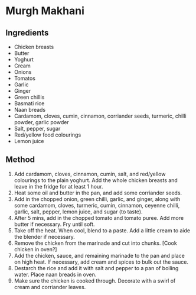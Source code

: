 Murgh Makhani
=============

Ingredients
-----------

- Chicken breasts
- Butter
- Yoghurt
- Cream
- Onions
- Tomatos
- Garlic
- Ginger
- Green chillis
- Basmati rice
- Naan breads
- Cardamom, cloves, cumin, cinnamon, corriander seeds, turmeric, chilli powder, garlic powder
- Salt, pepper, sugar
- Red/yellow food colourings
- Lemon juice

Method
------

1. Add cardamom, cloves, cinnamon, cumin, salt, and red/yellow colourings to the plain yoghurt. Add the whole chicken breasts and leave in the fridge for at least 1 hour.
2. Heat some oil and butter in the pan, and add some corriander seeds.
3. Add in the chopped onion, green chilli, garlic, and ginger, along with some cardamom, cloves, turmeric, cumin, cinnamon, ceyenne chilli, garlic, salt, pepper, lemon juice, and sugar (to taste).
4. After 5 mins, add in the chopped tomato and tomato puree. Add more butter if necessary. Fry until soft.
5. Take off the heat. When cool, blend to a paste. Add a little cream to aide the blender if necessary.
6. Remove the chicken from the marinade and cut into chunks. [Cook chicken in oven?]
7. Add the chicken, sauce, and remaining marinade to the pan and place on high heat. If necessary, add cream and spices to bulk out the sauce.
8. Destarch the rice and add it with salt and pepper to a pan of boiling water. Place naan breads in oven.
9. Make sure the chicken is cooked through. Decorate with a swirl of cream and corriander leaves.
